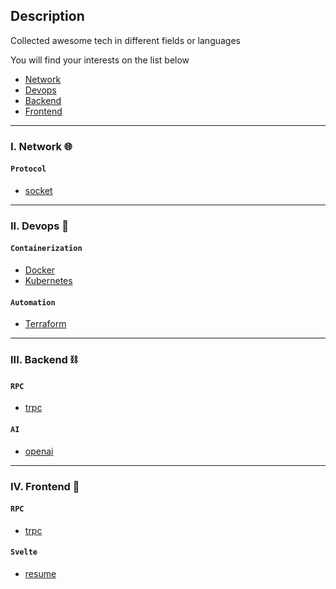 ## Description
Collected awesome tech in different fields or languages

You will find your interests on the list below
- [Network](#network)
- [Devops](#devops)
- [Backend](#backend) 
- [Frontend](#frontend)

---

### <a name="network">I. Network 🌐</a>
#### `Protocol`
- [socket](network/socket)

---

### <a name="devops">II. Devops 🔧</a>

#### `Containerization`
- [Docker](devops/docker)
- [Kubernetes](devops/k8s)

#### `Automation`
- [Terraform](devops/terraform)

---

### <a name="backend">III. Backend ⛓️</a>

#### `RPC`
- [trpc](backend/trpc)

#### `AI`
- [openai](backend/openai)

---

### <a name="frontend">IV. Frontend 🌊</a>

#### `RPC`
- [trpc](frontend/trpc)

#### `Svelte`

- [resume](frontend/svetle-kit-resume)
